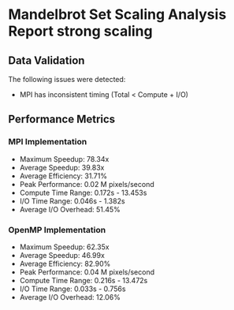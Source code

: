 # Mandelbrot Set Scaling Analysis Report strong scaling 

## Data Validation

The following issues were detected:
- MPI has inconsistent timing (Total < Compute + I/O)

## Performance Metrics


### MPI Implementation
- Maximum Speedup: 78.34x
- Average Speedup: 39.83x
- Average Efficiency: 31.71%
- Peak Performance: 0.02 M pixels/second
- Compute Time Range: 0.172s - 13.453s
- I/O Time Range: 0.046s - 1.382s
- Average I/O Overhead: 51.45%

### OpenMP Implementation
- Maximum Speedup: 62.35x
- Average Speedup: 46.99x
- Average Efficiency: 82.90%
- Peak Performance: 0.04 M pixels/second
- Compute Time Range: 0.216s - 13.472s
- I/O Time Range: 0.033s - 0.756s
- Average I/O Overhead: 12.06%